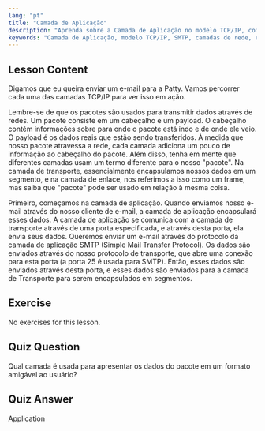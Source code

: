 ```yaml
---
lang: "pt"
title: "Camada de Aplicação"
description: "Aprenda sobre a Camada de Aplicação no modelo TCP/IP, como ela lida com dados para e-mail (SMTP) e seu papel na comunicação de rede. Entenda as camadas de rede."
keywords: "Camada de Aplicação, modelo TCP/IP, SMTP, camadas de rede, rede Linux, tutorial para iniciantes, comunicação de rede"
---
```


## Lesson Content

Digamos que eu queira enviar um e-mail para a Patty. Vamos percorrer cada uma das camadas TCP/IP para ver isso em ação.

Lembre-se de que os pacotes são usados para transmitir dados através de redes. Um pacote consiste em um cabeçalho e um payload. O cabeçalho contém informações sobre para onde o pacote está indo e de onde ele veio. O payload é os dados reais que estão sendo transferidos. À medida que nosso pacote atravessa a rede, cada camada adiciona um pouco de informação ao cabeçalho do pacote. Além disso, tenha em mente que diferentes camadas usam um termo diferente para o nosso "pacote". Na camada de transporte, essencialmente encapsulamos nossos dados em um segmento, e na camada de enlace, nos referimos a isso como um frame, mas saiba que "pacote" pode ser usado em relação à mesma coisa.

Primeiro, começamos na camada de aplicação. Quando enviamos nosso e-mail através do nosso cliente de e-mail, a camada de aplicação encapsulará esses dados. A camada de aplicação se comunica com a camada de transporte através de uma porta especificada, e através desta porta, ela envia seus dados. Queremos enviar um e-mail através do protocolo da camada de aplicação SMTP (Simple Mail Transfer Protocol). Os dados são enviados através do nosso protocolo de transporte, que abre uma conexão para esta porta (a porta 25 é usada para SMTP). Então, esses dados são enviados através desta porta, e esses dados são enviados para a camada de Transporte para serem encapsulados em segmentos.

## Exercise

No exercises for this lesson.

## Quiz Question

Qual camada é usada para apresentar os dados do pacote em um formato amigável ao usuário?

## Quiz Answer

Application

